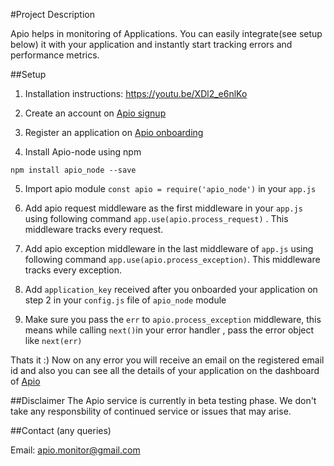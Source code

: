 #Project Description 

Apio helps in monitoring of Applications. You can easily integrate(see setup below) it with your application and instantly start tracking errors and performance metrics.


##Setup

1. Installation instructions: https://youtu.be/XDl2_e6nlKo

2. Create an account on [Apio signup](https://apio.in/signup)

3. Register an application on [Apio onboarding](https://apio.in/onboarding)

4. Install Apio-node using npm

`npm install apio_node --save`

5. Import apio module `const apio = require('apio_node')` in your `app.js`

6. Add apio request middleware as the first middleware in your `app.js` using following command `app.use(apio.process_request)` . This middleware tracks every request.

7. Add apio exception middleware in the last middleware of `app.js` using following command `app.use(apio.process_exception)`. This middleware tracks every exception.

8. Add `application_key` received after you onboarded your application on step 2 in your `config.js` file of `apio_node` module

9. Make sure you pass the `err` to `apio.process_exception` middleware, this means while calling `next()`in your error handler , pass the error object like `next(err)`

Thats it :) Now on any error you will receive an email on the registered email id and also you can see all the details of your application on the dashboard of [Apio](https://apio.in) 


##Disclaimer
The Apio service is currently in beta testing phase. We don't take any responsbility of continued service or issues that may arise. 

##Contact (any queries)

Email: apio.monitor@gmail.com